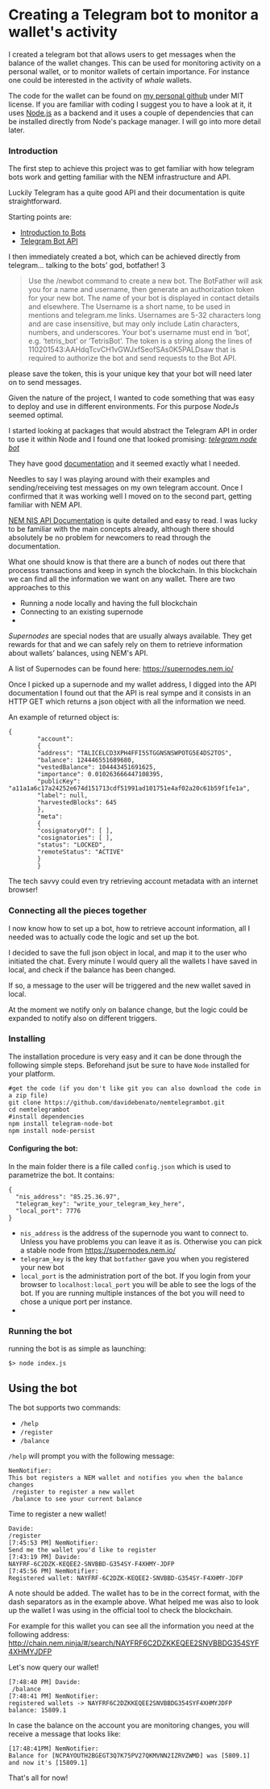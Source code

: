 # Creating a Telegram bot to monitor a wallet's activity

I created a telegram bot that allows users to get messages when the balance of the wallet changes.
This can be used for monitoring activity on a personal wallet, or to monitor wallets of certain importance. For instance one could be interested in the activity of _whale_ wallets.

The code for the wallet can be found on [my personal github](https://github.com/davidebenato/nemtelegrambot) under MIT license. If you are familiar with coding I suggest you to have a look at it, it uses [Node.js](https://nodejs.org/) as a backend and it uses a couple of dependencies that can be installed directly from Node's package manager. I will go into more detail later.


### Introduction

The first step to achieve this project was to get familiar with how telegram bots work and getting familiar with the NEM infrastructure and API.

Luckily Telegram has a quite good API and their documentation is quite straightforward.

Starting points are:
* [Introduction to Bots](https://core.telegram.org/bots)
* [Telegram Bot API](https://core.telegram.org/bots/api)

I then immediately created a bot, which can be achieved directly from telegram... talking to the bots' god, botfather!
3
> Use the /newbot command to create a new bot. The BotFather will ask you for a name and username, then generate an authorization token for your new bot.
> The name of your bot is displayed in contact details and elsewhere.
> The Username is a short name, to be used in mentions and telegram.me links. Usernames are 5-32 characters long and are case insensitive, but may only include Latin characters, numbers, and underscores. Your bot's username must end in ‘bot’, e.g. ‘tetris_bot’ or ‘TetrisBot’.
> The token is a string along the lines of 110201543:AAHdqTcvCH1vGWJxfSeofSAs0K5PALDsaw that is required to authorize the bot and send requests to the Bot API.

please save the token, this is your unique key that your bot will need later on to send messages.

Given the nature of the project, I wanted to code something that was easy to deploy and use in different environments. For this purpose *NodeJs* seemed optimal. 

I started looking at packages that would abstract the Telegram API in order to use it within Node and I found one that looked promising: [_telegram node bot_](https://github.com/Naltox/telegram-node-bot)

They have good [documentation](http://nabovyan.xyz/telegram-node-bot/) and it seemed exactly what I needed.

Needles to say I was playing around with their examples and sending/receiving test messages on my own telegram account. Once I confirmed that it was working well I moved on to the second part, getting familiar with NEM API.

[NEM NIS API Documentation](http://bob.nem.ninja/docs/) is quite detailed and easy to read. I was lucky to be familiar with the main concepts already, although there should absolutely be no problem for newcomers to read through the documentation.

What one should know is that there are a bunch of nodes out there that processs transactions and keep in synch the blockchain. In this blockchain we can find all the information we want on any wallet.
There are two approaches to this
* Running a node locally and having the full blockchain
* Connecting to an existing supernode
* 

_Supernodes_ are special nodes that are usually always available. They get rewards for that and we can safely rely on them to retrieve information about wallets' balances, using NEM's API.

A list of Supernodes can be found here:
https://supernodes.nem.io/

Once I picked up a supernode and my wallet address, I digged into the API documentation I found out that the API is real sympe and it consists in an HTTP GET which returns a json object with all the information we need.

An example of returned object is:
```
{
        "account":
        {
        "address": "TALICELCD3XPH4FFI5STGGNSNSWPOTG5E4DS2TOS",
        "balance": 124446551689680,
        "vestedBalance": 104443451691625,
        "importance": 0.010263666447108395,
        "publicKey": "a11a1a6c17a24252e674d151713cdf51991ad101751e4af02a20c61b59f1fe1a",
        "label": null,
        "harvestedBlocks": 645
        },
        "meta":
        {
        "cosignatoryOf": [ ],
        "cosignatories": [ ],
        "status": "LOCKED",
        "remoteStatus": "ACTIVE"
        }
        }
```

The tech savvy could even try retrieving account metadata with an internet browser!

### Connecting all the pieces together

I now know how to set up a bot, how to retrieve account information, all I needed was to actually code the logic and set up the bot.

I decided to save the full json object in local, and map it to the user who initiated the chat. Every minute I would query all the wallets I have saved in local, and check if the balance has been changed.

If so, a message to the user will be triggered and the new wallet saved in local.

At the moment we notify only on balance change, but the logic could be expanded to notify also on different triggers.

### Installing

The installation procedure is very easy and it can be done through the following simple steps.
Beforehand jsut be sure to have `Node` installed for your platform.

```
#get the code (if you don't like git you can also download the code in a zip file)
git clone https://github.com/davidebenato/nemtelegrambot.git
cd nemtelegrambot
#install dependencies
npm install telegram-node-bot
npm install node-persist
```

#### Configuring the bot:

In the main folder there is a file called `config.json` which is used to parametrize the bot.
It contains:
```
{
  "nis_address": "85.25.36.97",
  "telegram_key": "write_your_telegram_key_here",
  "local_port": 7776
}
```

* `nis_address` is the address of the supernode you want to connect to. Unless you have problems you can leave it as is. Otherwise you can pick a stable node from https://supernodes.nem.io/
* `telegram_key` is the key that `botfather` gave you when you registered your new bot
* `local_port` is the administration port of the bot. If you login from your browser to `localhost:local_port` you will be able to see the logs of the bot. If you are running multiple instances of the bot you will need to chose a unique port per instance.
* 

### Running the bot

running the bot is as simple as launching:
```
$> node index.js
```

## Using the bot

The bot supports two commands:
* `/help` 
* `/register`
* `/balance`

`/help` will prompt you with the following message:
```
NemNotifier:
This bot registers a NEM wallet and notifies you when the balance changes
 /register to register a new wallet
 /balance to see your current balance
 ```
 
 Time to register a new wallet!
 
 ```
 Davide:
/register
[7:45:53 PM] NemNotifier:
Send me the wallet you'd like to register
[7:43:19 PM] Davide:
NAYFRF-6C2DZK-KEQEE2-SNVBBD-G354SY-F4XHMY-JDFP
[7:45:56 PM] NemNotifier:
Registered wallet: NAYFRF-6C2DZK-KEQEE2-SNVBBD-G354SY-F4XHMY-JDFP
```
A note should be added. The wallet has to be in the correct format, with the dash separators as in the example above.
What helped me was also to look up the wallet I was using in the official tool to check the blockchain.

For example for this wallet you can see all the information you need at the following address:
http://chain.nem.ninja/#/search/NAYFRF6C2DZKKEQEE2SNVBBDG354SYF4XHMYJDFP

Let's now query our wallet!
```
[7:48:40 PM] Davide:
 /balance
[7:48:41 PM] NemNotifier:
registered wallets -> NAYFRF6C2DZKKEQEE2SNVBBDG354SYF4XHMYJDFP balance: 15809.1
```

In case the balance on the account you are monitoring changes, you will receive a message that looks like:

```
[17:48:41PM] NemNotifier:
Balance for [NCPAYOUTH2BGEGT3Q7K75PV27QKMVNN2IZRVZWMD] was [5809.1] and now it's [15809.1]
```

That's all for now! 



